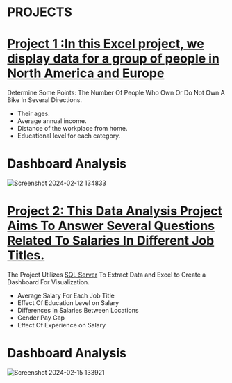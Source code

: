 # PROJECTS

# [Project 1 :In this Excel project, we display data for a group of people in North America and Europe](https://github.com/momo-saad/Mohamed_Portfolio/files/14238728/Excel.Project.Dataset.1.xlsx)

Determine Some Points: The Number Of People Who Own Or Do Not Own A Bike In Several Directions.

 *	Their ages.
 *  Average annual income.
 *  Distance of the workplace from home.
 *	Educational level for each category.

# Dashboard Analysis
![Screenshot 2024-02-12 134833](https://github.com/momo-saad/Mohamed_Portfolio/assets/133122558/482a95bc-5980-4867-92a0-2a0e04ce0e51)

# [Project 2: This Data Analysis Project Aims To Answer Several Questions Related To Salaries In Different Job Titles.](https://github.com/momo-saad/Mohamed_Portfolio/files/14296741/salary_prediction_data.And.Dashboard.Analysis.xlsx)

The Project Utilizes [SQL Server](https://github.com/momo-saad/Mohamed_Portfolio/blob/main/SQLQuery%20for%20project%20.sql) To Extract Data and Excel to Create a Dashboard For Visualization.

 *	Average Salary For Each Job Title
 *	Effect Of Education Level on Salary
 *	Differences In Salaries Between Locations
 *	Gender Pay Gap
 *	Effect Of Experience on Salary

# Dashboard Analysis
![Screenshot 2024-02-15 133921](https://github.com/momo-saad/Mohamed_Portfolio/assets/133122558/f835e8a4-9854-47ff-a053-dc5b543378ca)

